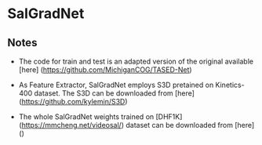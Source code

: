 # SalGradNet

## Notes

- The code for train and test is an adapted version of the original available [here] (https://github.com/MichiganCOG/TASED-Net)

- As Feature Extractor, SalGradNet employs S3D pretained on Kinetics-400 dataset. The S3D can be downloaded from [here] (https://github.com/kylemin/S3D)

- The whole SalGradNet weights trained on [DHF1K] (https://mmcheng.net/videosal/) dataset can be downloaded from [here] ()